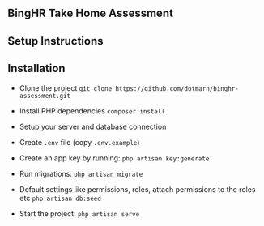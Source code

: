 ## BingHR Take Home Assessment

## Setup Instructions
    
## Installation
- Clone the project ```git clone https://github.com/dotmarn/binghr-assessment.git```

- Install PHP dependencies ```composer install```

- Setup your server and database connection

- Create ```.env``` file (copy ```.env.example```)

- Create an app key by running: ``` php artisan key:generate ```

- Run migrations: ``` php artisan migrate ``` 

- Default settings like permissions, roles, attach permissions to the roles etc ``` php artisan db:seed ```

- Start the project: ``` php artisan serve ```
